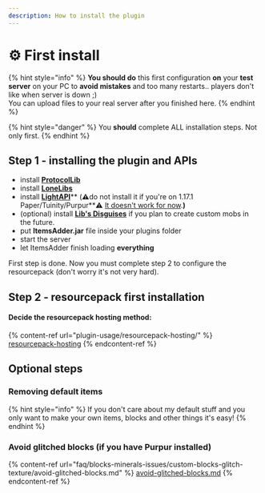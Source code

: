 ```yaml
---
description: How to install the plugin
---
```


# ⚙ First install

{% hint style="info" %}
**You should do** this first configuration **on** your **test server** on your PC to **avoid mistakes** and too many restarts.. players don't like when server is down ;)\
You can upload files to your real server after you finished here.
{% endhint %}

{% hint style="danger" %}
You **should** complete ALL installation steps. Not only first.
{% endhint %}

## Step 1 - installing the plugin and APIs

* install [**ProtocolLib**](https://www.spigotmc.org/resources/protocollib.1997/)
* install [**LoneLibs**](https://www.spigotmc.org/resources/lonelibs.75974/)
* install [**LightAPI**](https://www.spigotmc.org/resources/lightapi-fork.48247/)** (**⚠️**do not install it if you're on 1.17.1 Paper/Tuinity/Purpur**⚠️ [It doesn't work for now](https://www.spigotmc.org/threads/lightapi-fork.278321/page-10#post-4237787).**)**
* (optional) install [**Lib's Disguises**](https://www.spigotmc.org/resources/libs-disguises-free.81/) if you plan to create custom mobs in the future.
* put **ItemsAdder.jar** file inside your plugins folder
* start the server
* let ItemsAdder finish loading **everything**

First step is done. Now you must complete step 2 to configure the resourcepack (don't worry it's not very hard).

## Step 2 - resourcepack first installation

#### Decide the resourcepack hosting method: 

{% content-ref url="plugin-usage/resourcepack-hosting/" %}
[resourcepack-hosting](plugin-usage/resourcepack-hosting/)
{% endcontent-ref %}

## Optional steps

### Removing default items

{% hint style="info" %}
If you don't care about my default stuff and you only want to make your own items, blocks and other things it's easy!
{% endhint %}

### Avoid glitched blocks (if you have Purpur installed)

{% content-ref url="faq/blocks-minerals-issues/custom-blocks-glitch-texture/avoid-glitched-blocks.md" %}
[avoid-glitched-blocks.md](faq/blocks-minerals-issues/custom-blocks-glitch-texture/avoid-glitched-blocks.md)
{% endcontent-ref %}

